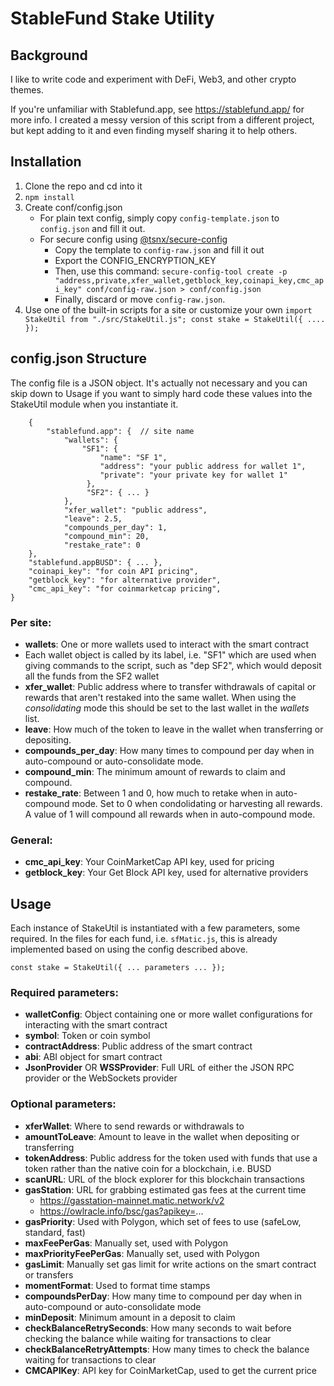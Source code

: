 # StableFund Stake Utility

## Background
I like to write code and experiment with DeFi, Web3, and other crypto themes.  

If you're unfamiliar with Stablefund.app, see https://stablefund.app/ for more info.  I created a messy version of this script from a different project, but kept adding to it and even finding myself sharing it to help others.


## Installation

 1. Clone the repo and cd into it
 2. `npm install`
 3. Create conf/config.json
	  - For plain text config, simply copy `config-template.json` to `config.json` and fill it out.
	  - For secure config using [@tsnx/secure-config](https://www.npmjs.com/package/@tsmx/secure-config)
		  - Copy the template to `config-raw.json` and fill it out
		  - Export the CONFIG_ENCRYPTION_KEY
		  - Then, use this command:
`secure-config-tool create -p "address,private,xfer_wallet,getblock_key,coinapi_key,cmc_api_key" conf/config-raw.json > conf/config.json`
		 - Finally, discard or move `config-raw.json`. 
 4. Use one of the built-in scripts for a site or customize your own
		`import StakeUtil from "./src/StakeUtil.js";
		const stake = StakeUtil({ .... });`

## config.json Structure

The config file is a JSON object.  It's actually not necessary and you can skip down to Usage if you want to simply hard code these values into the StakeUtil module when you instantiate it.

        {
		    "stablefund.app": {  // site name
			    "wallets": {
				    "SF1": {
					    "name": "SF 1",
					    "address": "your public address for wallet 1",
					    "private": "your private key for wallet 1"
					 },
					 "SF2": { ... }
				},
		        "xfer_wallet": "public address",
			    "leave": 2.5,
			    "compounds_per_day": 1,
			    "compound_min": 20,
			    "restake_rate": 0
        },
        "stablefund.appBUSD": { ... },
        "coinapi_key": "for coin API pricing",
        "getblock_key": "for alternative provider",
        "cmc_api_key": "for coinmarketcap pricing",
    }

### Per site:
 - **wallets**: One or more wallets used to interact with the smart contract
 - Each wallet object is called by its label, i.e. "SF1" which are used when giving commands to the script, such as "dep SF2", which would deposit all the funds from the SF2 wallet
 - **xfer_wallet**: Public address where to transfer withdrawals of capital or rewards that aren't restaked into the same wallet.  When using the *consolidating* mode this should be set to the last wallet in the *wallets* list.
 - **leave**: How much of the token to leave in the wallet when transferring or depositing.
 - **compounds_per_day**: How many times to compound per day when in auto-compound or auto-consolidate mode.
 - **compound_min**: The minimum amount of rewards to claim and compound.
 - **restake_rate**: Between 1 and 0, how much to retake when in auto-compound mode.  Set to 0 when condolidating or harvesting all rewards.  A value of 1 will compound all rewards when in auto-compound mode.

### General:

 - **cmc_api_key**: Your CoinMarketCap API key, used for pricing
 - **getblock_key**: Your Get Block API key, used for alternative providers

## Usage

Each instance of StakeUtil is instantiated with a few parameters, some required.  In the files for each fund, i.e. `sfMatic.js`, this is already implemented based on using the config described above.

    const stake = StakeUtil({ ... parameters ... });

### Required parameters:

- **walletConfig**: Object containing one or more wallet configurations for interacting with the smart contract
- **symbol**: Token or coin symbol
- **contractAddress**: Public address of the smart contract
- **abi**: ABI object for smart contract
- **JsonProvider** OR **WSSProvider**: Full URL of either the JSON RPC provider or the WebSockets provider

### Optional parameters:
- **xferWallet**: Where to send rewards or withdrawals to
- **amountToLeave**: Amount to leave in the wallet when depositing or transferring
- **tokenAddress**: Public address for the token used with funds that use a token rather than the native coin for a blockchain, i.e. BUSD
- **scanURL**: URL of the block explorer for this blockchain transactions
- **gasStation**: URL for grabbing estimated gas fees at the current time
	- https://gasstation-mainnet.matic.network/v2
	- https://owlracle.info/bsc/gas?apikey=...
- **gasPriority**: Used with Polygon, which set of fees to use (safeLow, standard, fast)
- **maxFeePerGas**: Manually set, used with Polygon
- **maxPriorityFeePerGas**: Manually set, used with Polygon
- **gasLimit**: Manually set gas limit for write actions on the smart contract or transfers
- **momentFormat**: Used to format time stamps
- **compoundsPerDay**: How many time to compound per day when in auto-compound or auto-consolidate mode
- **minDeposit**: Minimum amount in a deposit to claim
- **checkBalanceRetrySeconds**: How many seconds to wait before checking the balance while waiting for transactions to clear
- **checkBalanceRetryAttempts**: How many times to check the balance waiting for transactions to clear
- **CMCAPIKey**: API key for CoinMarketCap, used to get the current price

